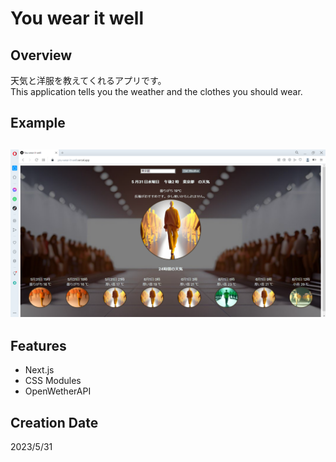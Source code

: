 # You wear it well

## Overview

天気と洋服を教えてくれるアプリです。  
This application tells you the weather and the clothes you should wear.

## Example

## ![example.png](/public/img/example.png "example.png")

## Features

- Next.js
- CSS Modules
- OpenWetherAPI

## Creation Date

2023/5/31
